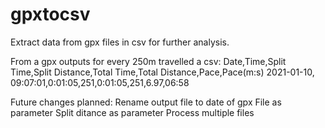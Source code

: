 # gpxtocsv
Extract data from gpx files in csv for further analysis.

From a gpx outputs for every 250m travelled a csv:
Date,Time,Split Time,Split Distance,Total Time,Total Distance,Pace,Pace(m:s)
2021-01-10, 09:07:01,0:01:05,251,0:01:05,251,6.97,06:58

Future changes planned:
Rename output file to date of gpx
File as parameter
Split ditance as parameter
Process multiple files

